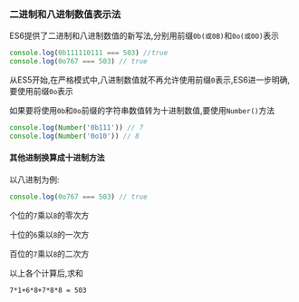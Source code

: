 ### 二进制和八进制数值表示法
ES6提供了二进制和八进制数值的新写法,分别用前缀`0b(或0B)`和`0o(或0O)`表示

```javascript
console.log(0b111110111 === 503) //true
console.log(0o767 === 503) // true
```

从ES5开始,在严格模式中,八进制数值就不再允许使用前缀`0`表示,ES6进一步明确,要使用前缀`0o`表示

如果要将使用`0b`和`0o`前缀的字符串数值转为十进制数值,要使用`Number()`方法

```javascript
console.log(Number('0b111')) // 7
console.log(Number('0o10')) // 8
```

#### 其他进制换算成十进制方法
以八进制为例:

```javascript
console.log(0o767 === 503) // true
```

个位的`7`乘以`8`的零次方

十位的`6`乘以`8`的一次方

百位的`7`乘以`8`的二次方

以上各个计算后,求和

`7*1+6*8+7*8*8 = 503`